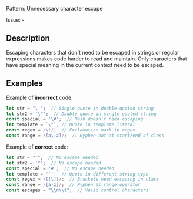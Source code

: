 Pattern: Unnecessary character escape

Issue: -

## Description

Escaping characters that don't need to be escaped in strings or regular expressions makes code harder to read and maintain. Only characters that have special meaning in the current context need to be escaped.

## Examples

Example of **incorrect** code:
```javascript
let str = "\'";  // Single quote in double-quoted string
let str2 = '\"';  // Double quote in single-quoted string
const special = '\#';  // Hash doesn't need escaping
let template = `\"`; // Quote in template literal
const regex = /\!/;  // Exclamation mark in regex
const range = /[a\-z]/;  // Hyphen not at start/end of class
```

Example of **correct** code:
```javascript
let str = "'";  // No escape needed
let str2 = '"';  // No escape needed
const special = '#';  // No escape needed
let template = '`';  // Quote in different string type
const regex = /[[\]]/;  // Brackets need escaping in class
const range = /[a-z]/;  // Hyphen as range operator
const escapes = "\\n\\t";  // Valid control characters
```